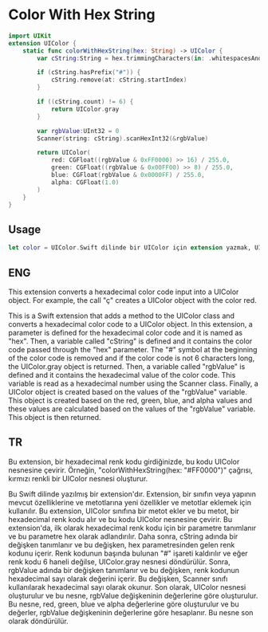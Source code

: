 # Color With Hex String

```swift
import UIKit
extension UIColor {
    static func colorWithHexString(hex: String) -> UIColor {
        var cString:String = hex.trimmingCharacters(in: .whitespacesAndNewlines).uppercased()

        if (cString.hasPrefix("#")) {
            cString.remove(at: cString.startIndex)
        }

        if ((cString.count) != 6) {
            return UIColor.gray
        }

        var rgbValue:UInt32 = 0
        Scanner(string: cString).scanHexInt32(&rgbValue)

        return UIColor(
            red: CGFloat((rgbValue & 0xFF0000) >> 16) / 255.0,
            green: CGFloat((rgbValue & 0x00FF00) >> 8) / 255.0,
            blue: CGFloat(rgbValue & 0x0000FF) / 255.0,
            alpha: CGFloat(1.0)
        )
    }
}
```

## Usage

```swift
let color = UIColor.Swift dilinde bir UIColor için extension yazmak, UIColor sınıfına özel özellikler veya metodlar eklemek için kullanılır. Bu sayede, UIColor sınıfının özelliklerini ve metodlarını genişleterek, kodunuzu daha kolay ve okunaklı hale getirebilirsiniz.
```

## ENG

This extension converts a hexadecimal color code input into a UIColor object. For example, the call "ç" creates a UIColor object with the color red.

This is a Swift extension that adds a method to the UIColor class and converts a hexadecimal color code to a UIColor object. In this extension, a parameter is defined for the hexadecimal color code and it is named as "hex". Then, a variable called "cString" is defined and it contains the color code passed through the "hex" parameter. The "#" symbol at the beginning of the color code is removed and if the color code is not 6 characters long, the UIColor.gray object is returned.
Then, a variable called "rgbValue" is defined and it contains the hexadecimal value of the color code. This variable is read as a hexadecimal number using the Scanner class.
Finally, a UIColor object is created based on the values of the "rgbValue" variable. This object is created based on the red, green, blue, and alpha values and these values are calculated based on the values of the "rgbValue" variable. This object is then returned.

## TR

Bu extension, bir hexadecimal renk kodu girdiğinizde, bu kodu UIColor nesnesine çevirir. Örneğin, "colorWithHexString(hex: "#FF0000")" çağrısı, kırmızı renkli bir UIColor nesnesi oluşturur.

Bu Swift dilinde yazılmış bir extension'dır. Extension, bir sınıfın veya yapının mevcut özelliklerine ve metotlarına yeni özellikler ve metotlar eklemek için kullanılır. Bu extension, UIColor sınıfına bir metot ekler ve bu metot, bir hexadecimal renk kodu alır ve bu kodu UIColor nesnesine çevirir.
Bu extension'da, ilk olarak hexadecimal renk kodu için bir parametre tanımlanır ve bu parametre hex olarak adlandırılır. Daha sonra, cString adında bir değişken tanımlanır ve bu değişken, hex parametresinden gelen renk kodunu içerir. Renk kodunun başında bulunan "#" işareti kaldırılır ve eğer renk kodu 6 haneli değilse, UIColor.gray nesnesi döndürülür.
Sonra, rgbValue adında bir değişken tanımlanır ve bu değişken, renk kodunun hexadecimal sayı olarak değerini içerir. Bu değişken, Scanner sınıfı kullanılarak hexadecimal sayı olarak okunur.
Son olarak, UIColor nesnesi oluşturulur ve bu nesne, rgbValue değişkeninin değerlerine göre oluşturulur. Bu nesne, red, green, blue ve alpha değerlerine göre oluşturulur ve bu değerler, rgbValue değişkeninin değerlerine göre hesaplanır. Bu nesne son olarak döndürülür.
